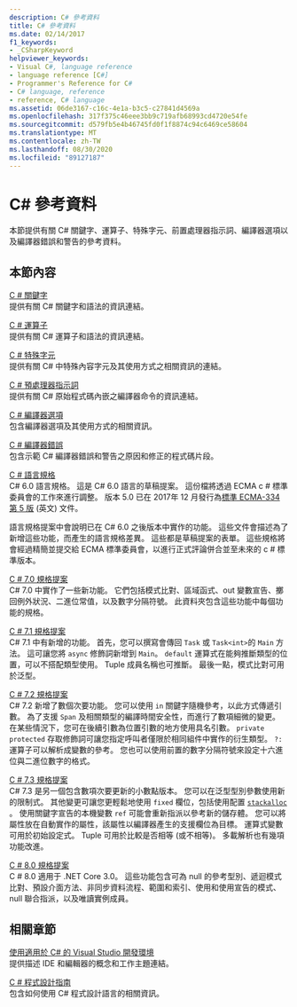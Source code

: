 ```yaml
---
description: C# 參考資料
title: C# 參考資料
ms.date: 02/14/2017
f1_keywords:
- _CSharpKeyword
helpviewer_keywords:
- Visual C#, language reference
- language reference [C#]
- Programmer's Reference for C#
- C# language, reference
- reference, C# language
ms.assetid: 06de3167-c16c-4e1a-b3c5-c27841d4569a
ms.openlocfilehash: 317f375c46eee3bb9c719afb68993cd4720e54fe
ms.sourcegitcommit: d579fb5e4b46745fd0f1f8874c94c6469ce58604
ms.translationtype: MT
ms.contentlocale: zh-TW
ms.lasthandoff: 08/30/2020
ms.locfileid: "89127187"
---
```

# <a name="c-reference"></a>C# 參考資料

本節提供有關 C# 關鍵字、運算子、特殊字元、前置處理器指示詞、編譯器選項以及編譯器錯誤和警告的參考資料。  
  
## <a name="in-this-section"></a>本節內容

 [C # 關鍵字](./keywords/index.md)  
 提供有關 C# 關鍵字和語法的資訊連結。  
  
 [C # 運算子](./operators/index.md)  
 提供有關 C# 運算子和語法的資訊連結。  

 [C # 特殊字元](./tokens/index.md)  
 提供有關 C# 中特殊內容字元及其使用方式之相關資訊的連結。  

 [C # 預處理器指示詞](./preprocessor-directives/index.md)  
 提供有關 C# 原始程式碼內嵌之編譯器命令的資訊連結。  
  
 [C # 編譯器選項](./compiler-options/index.md)  
 包含編譯器選項及其使用方式的相關資訊。  
  
 [C # 編譯器錯誤](./compiler-messages/index.md)  
 包含示範 C# 編譯器錯誤和警告之原因和修正的程式碼片段。  
  
 [C # 語言規格](../../../_csharplang/spec/introduction.md)  
 C# 6.0 語言規格。 這是 C# 6.0 語言的草稿提案。 這份檔將透過 ECMA c # 標準委員會的工作來進行調整。 版本 5.0 已在 2017年 12 月發行為[標準 ECMA-334 第 5 版](https://www.ecma-international.org/publications/files/ECMA-ST/ECMA-334.pdf) \(英文\) 文件。

語言規格提案中會說明已在 C# 6.0 之後版本中實作的功能。 這些文件會描述為了新增這些功能，而產生的語言規格差異。 這些都是草稿提案的表單。 這些規格將會經過精簡並提交給 ECMA 標準委員會，以進行正式評論併合並至未來的 c # 標準版本。

 [C # 7.0 規格提案](../../../_csharplang/proposals/csharp-7.0/pattern-matching.md)  
 C# 7.0 中實作了一些新功能。 它們包括模式比對、區域函式、out 變數宣告、擲回例外狀況、二進位常值，以及數字分隔符號。 此資料夾包含這些功能中每個功能的規格。
  
 [C # 7.1 規格提案](../../../_csharplang/proposals/csharp-7.1/async-main.md)  
 C# 7.1 中有新增的功能。 首先，您可以撰寫會傳回 `Task` 或 `Task<int>`的 `Main` 方法。 這可讓您將 `async` 修飾詞新增到 `Main`。 `default` 運算式在能夠推斷類型的位置，可以不搭配類型使用。 Tuple 成員名稱也可推斷。 最後一點，模式比對可用於泛型。

 [C # 7.2 規格提案](../../../_csharplang/proposals/csharp-7.2/readonly-ref.md)  
 C# 7.2 新增了數個次要功能。 您可以使用 `in` 關鍵字隨機參考，以此方式傳遞引數。 為了支援 `Span` 及相關類型的編譯時間安全性，而進行了數項細微的變更。 在某些情況下，您可在後續引數為位置引數的地方使用具名引數。 `private protected` 存取修飾詞可讓您指定呼叫者僅限於相同組件中實作的衍生類型。 `?:` 運算子可以解析成變數的參考。 您也可以使用前置的數字分隔符號來設定十六進位與二進位數字的格式。

 [C # 7.3 規格提案](../../../_csharplang/proposals/csharp-7.3/blittable.md)  
 C# 7.3 是另一個包含數項次要更新的小數點版本。 您可以在泛型型別參數使用新的限制式。 其他變更可讓您更輕鬆地使用 `fixed` 欄位，包括使用配置 [`stackalloc`](./operators/stackalloc.md) 。 使用關鍵字宣告的本機變數 `ref` 可能會重新指派以參考新的儲存體。 您可以將屬性放在自動實作的屬性，該屬性以編譯器產生的支援欄位為目標。 運算式變數可用於初始設定式。 Tuple 可用於比較是否相等 (或不相等)。 多載解析也有幾項功能改進。
  
 [C # 8.0 規格提案](../../../_csharplang/proposals/csharp-8.0/nullable-reference-types.md)  
 C # 8.0 適用于 .NET Core 3.0。 這些功能包含可為 null 的參考型別、遞迴模式比對、預設介面方法、非同步資料流程、範圍和索引、使用和使用宣告的模式、null 聯合指派，以及唯讀實例成員。
  
## <a name="related-sections"></a>相關章節  

 [使用適用於 C# 的 Visual Studio 開發環境](/visualstudio/get-started/csharp)  
 提供描述 IDE 和編輯器的概念和工作主題連結。  
  
 [C # 程式設計指南](../programming-guide/index.md)  
 包含如何使用 C# 程式設計語言的相關資訊。
